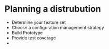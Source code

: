# Planning a distrubution

* Determine your feature set
* Choose a configuration management strategy
* Build Prototype
* Provide test coverage
* 